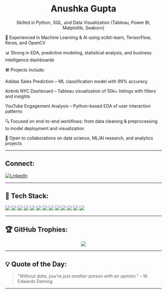 <h1 align="center">Anushka Gupta</h1>
<p align="center">Skilled in Python, SQL, and Data Visualization (Tableau, Power BI, Matplotlib, Seaborn)

🤖 Experienced in Machine Learning & AI using scikit-learn, TensorFlow, Keras, and OpenCV

📊 Strong in EDA, predictive modeling, statistical analysis, and business intelligence dashboards

🛠️ Projects include:

Adidas Sales Prediction – ML classification model with 99% accuracy

Airbnb NYC Dashboard – Tableau visualization of 50k+ listings with filters and insights

YouTube Engagement Analysis – Python-based EDA of user interaction patterns

🔍 Focused on end-to-end workflows: from data cleaning & preprocessing to model deployment and visualization

🚀 Open to collaborations on data science, ML/AI research, and analytics projects</p>


---

## Connect:
<a href="https://linkedin.com/in/anushkagupta23" target="blank"><img align="center" src="https://img.shields.io/badge/LinkedIn-blue?style=flat-square&logo=linkedin" alt="LinkedIn"/></a>


---

## 🧰 Tech Stack:
<p align="left">
  <!-- Programming & Data -->
  <img src="https://img.shields.io/badge/Python-3776AB?style=for-the-badge&logo=python&logoColor=white"/>
  <img src="https://img.shields.io/badge/R-276DC3?style=for-the-badge&logo=r&logoColor=white"/>
  <img src="https://img.shields.io/badge/SQL-003B57?style=for-the-badge&logo=postgresql&logoColor=white"/>
  
  <!-- Libraries & Frameworks -->
  <img src="https://img.shields.io/badge/Numpy-013243?style=for-the-badge&logo=numpy&logoColor=white"/>
  <img src="https://img.shields.io/badge/Pandas-150458?style=for-the-badge&logo=pandas&logoColor=white"/>
  <img src="https://img.shields.io/badge/Scikit--learn-F7931E?style=for-the-badge&logo=scikit-learn&logoColor=white"/>
  <img src="https://img.shields.io/badge/Matplotlib-11557C?style=for-the-badge&logo=matplotlib&logoColor=white"/>
  <img src="https://img.shields.io/badge/Seaborn-005571?style=for-the-badge&logo=seaborn&logoColor=white"/>
  <img src="https://img.shields.io/badge/TensorFlow-FF6F00?style=for-the-badge&logo=tensorflow&logoColor=white"/>
  
  <!-- BI & Visualization Tools -->
  <img src="https://img.shields.io/badge/PowerBI-F2C811?style=for-the-badge&logo=powerbi&logoColor=black"/>
  <img src="https://img.shields.io/badge/Tableau-E97627?style=for-the-badge&logo=tableau&logoColor=white"/>

  <!-- Web Basics -->
  <img src="https://img.shields.io/badge/HTML5-E34F26?style=for-the-badge&logo=html5&logoColor=white"/>
  <img src="https://img.shields.io/badge/CSS3-1572B6?style=for-the-badge&logo=css3&logoColor=white"/>
</p>


---


## 🏆 GitHub Trophies:
<p align="center">
  <img src="https://github-profile-trophy.vercel.app/?username=yourgithubusername&theme=gruvbox&margin-w=15&no-frame=true" />
</p>

---

## 💡 Quote of the Day:
> *"Without data, you're just another person with an opinion."* – W. Edwards Deming

---
